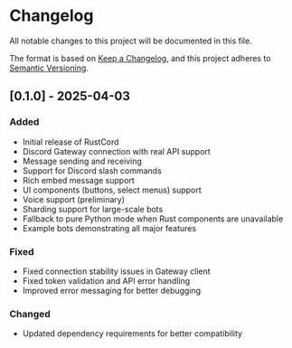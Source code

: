 # Changelog

All notable changes to this project will be documented in this file.

The format is based on [Keep a Changelog](https://keepachangelog.com/en/1.0.0/),
and this project adheres to [Semantic Versioning](https://semver.org/spec/v2.0.0.html).

## [0.1.0] - 2025-04-03

### Added
- Initial release of RustCord
- Discord Gateway connection with real API support
- Message sending and receiving
- Support for Discord slash commands
- Rich embed message support
- UI components (buttons, select menus) support
- Voice support (preliminary)
- Sharding support for large-scale bots
- Fallback to pure Python mode when Rust components are unavailable
- Example bots demonstrating all major features

### Fixed
- Fixed connection stability issues in Gateway client
- Fixed token validation and API error handling
- Improved error messaging for better debugging

### Changed
- Updated dependency requirements for better compatibility
